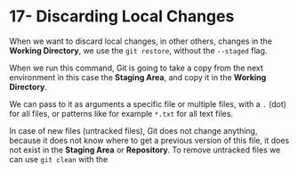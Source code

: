 # 17- Discarding Local Changes

When we want to discard local changes, in other others, changes in the **Working Directory**, we use the `git restore`, without the `--staged` flag.

When we run this command, Git is going to take a copy from the next environment in this case the **Staging Area**, and copy it in the **Working Directory**.

We can pass to it as arguments a specific file or multiple files, with a `.` (dot) for all files, or patterns like for example `*.txt` for all text files.

In case of new files (untracked files), Git does not change anything, because it does not know where to get a previous version of this file, it does not exist in the **Staging Area** or **Repository**. To remove untracked files we can use `git clean` with the 